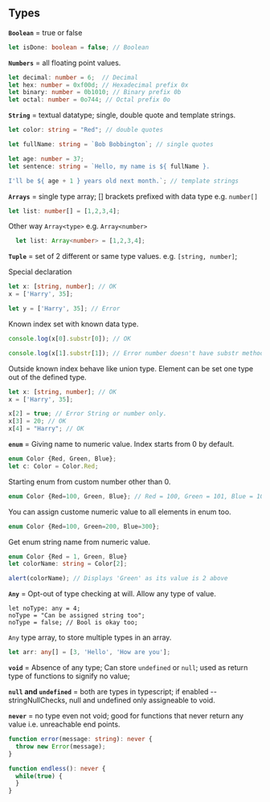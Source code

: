 ## Types

**```Boolean```** = true or false
```typescript
let isDone: boolean = false; // Boolean
```

**```Numbers```** = all floating point values.
```typescript
let decimal: number = 6;  // Decimal
let hex: number = 0xf00d; // Hexadecimal prefix 0x
let binary: number = 0b1010; // Binary prefix 0b
let octal: number = 0o744; // Octal prefix 0o
```

**```String```** = textual datatype; single, double quote and template strings.
```typescript
let color: string = "Red"; // double quotes

let fullName: string = `Bob Bobbington`; // single quotes

let age: number = 37;
let sentence: string = `Hello, my name is ${ fullName }.

I'll be ${ age + 1 } years old next month.`; // template strings
```

**```Arrays```** = single type array; [] brackets prefixed with data type e.g. ```number[]```
```typescript
let list: number[] = [1,2,3,4];
```
Other way ```Array<type>``` e.g. ```Array<number>```
```typescript
  let list: Array<number> = [1,2,3,4];
```

**```Tuple```** = set of 2 different or same type values. e.g. ```[string, number]```; 

Special declaration
```typescript
let x: [string, number]; // OK
x = ['Harry', 35];

let y = ['Harry', 35]; // Error
```

Known index set with known data type.
```typescript
console.log(x[0].substr[0]); // OK

console.log(x[1].substr[1]); // Error number doesn't have substr method.
```

Outside known index behave like union type. Element can be set one type out of the defined type.
```typescript
let x: [string, number]; // OK
x = ['Harry', 35];

x[2] = true; // Error String or number only.
x[3] = 20; // OK
x[4] = "Harry"; // OK
```

**```enum```** = Giving name to numeric value. Index starts from 0 by default.

```typescript
enum Color {Red, Green, Blue};
let c: Color = Color.Red;
```

Starting enum from custom number other than 0.
```typescript
enum Color {Red=100, Green, Blue}; // Red = 100, Green = 101, Blue = 102
```
You can assign custome numeric value to all elements in enum too.
```typescript
enum Color {Red=100, Green=200, Blue=300};
```

Get enum string name from numeric value.
```typescript
enum Color {Red = 1, Green, Blue}
let colorName: string = Color[2];

alert(colorName); // Displays 'Green' as its value is 2 above
```

**```Any```** = Opt-out of type checking at will. Allow any type of value.
```tyepscript
let noType: any = 4;
noType = "Can be assigned string too";
noType = false; // Bool is okay too;
```

```Any``` type array, to store multiple types in an array.
```typescript
let arr: any[] = [3, 'Hello', 'How are you'];
```

**```void```** = Absence of any type; Can store ```undefined``` or ```null```; used as return type of functions to signify no value;

**```null``` and ```undefined```** = both are types in typescript; if enabled --stringNullChecks, null and undefined only assigneable to void.

**```never```** = no type even not void; good for functions that never return any value i.e. unreachable end points.
```typescript
function error(message: string): never {
  throw new Error(message);
}

function endless(): never {
  while(true) {
  }
}
```
